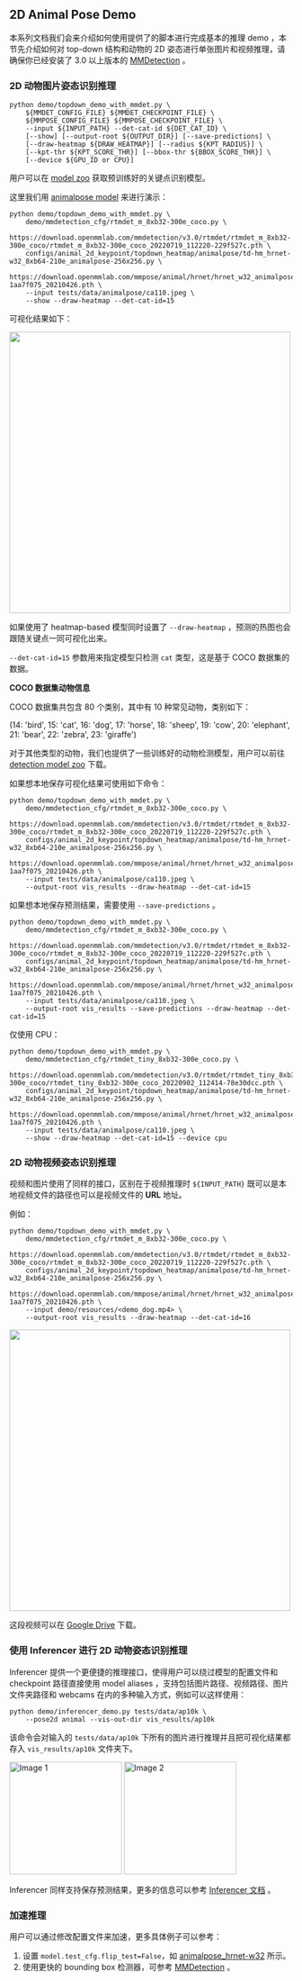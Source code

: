 ## 2D Animal Pose Demo

本系列文档我们会来介绍如何使用提供了的脚本进行完成基本的推理 demo ，本节先介绍如何对 top-down 结构和动物的 2D 姿态进行单张图片和视频推理，请确保你已经安装了 3.0 以上版本的 [MMDetection](https://github.com/open-mmlab/mmdetection) 。

### 2D 动物图片姿态识别推理

```shell
python demo/topdown_demo_with_mmdet.py \
    ${MMDET_CONFIG_FILE} ${MMDET_CHECKPOINT_FILE} \
    ${MMPOSE_CONFIG_FILE} ${MMPOSE_CHECKPOINT_FILE} \
    --input ${INPUT_PATH} --det-cat-id ${DET_CAT_ID} \
    [--show] [--output-root ${OUTPUT_DIR}] [--save-predictions] \
    [--draw-heatmap ${DRAW_HEATMAP}] [--radius ${KPT_RADIUS}] \
    [--kpt-thr ${KPT_SCORE_THR}] [--bbox-thr ${BBOX_SCORE_THR}] \
    [--device ${GPU_ID or CPU}]
```

用户可以在 [model zoo](https://mmpose.readthedocs.io/zh_CN/dev-1.x/model_zoo/animal_2d_keypoint.html) 获取预训练好的关键点识别模型。

这里我们用 [animalpose model](https://download.openmmlab.com/mmpose/animal/hrnet/hrnet_w32_animalpose_256x256-1aa7f075_20210426.pth) 来进行演示：

```shell
python demo/topdown_demo_with_mmdet.py \
    demo/mmdetection_cfg/rtmdet_m_8xb32-300e_coco.py \
    https://download.openmmlab.com/mmdetection/v3.0/rtmdet/rtmdet_m_8xb32-300e_coco/rtmdet_m_8xb32-300e_coco_20220719_112220-229f527c.pth \
    configs/animal_2d_keypoint/topdown_heatmap/animalpose/td-hm_hrnet-w32_8xb64-210e_animalpose-256x256.py \
    https://download.openmmlab.com/mmpose/animal/hrnet/hrnet_w32_animalpose_256x256-1aa7f075_20210426.pth \
    --input tests/data/animalpose/ca110.jpeg \
    --show --draw-heatmap --det-cat-id=15
```

可视化结果如下：

<img src="https://user-images.githubusercontent.com/26127467/187644168-5915551a-0876-4b85-9454-7f92c84ba6fb.jpeg" height="500px" alt><br>

如果使用了 heatmap-based 模型同时设置了 `--draw-heatmap` ，预测的热图也会跟随关键点一同可视化出来。

`--det-cat-id=15` 参数用来指定模型只检测 `cat` 类型，这是基于 COCO 数据集的数据。

**COCO 数据集动物信息**

COCO 数据集共包含 80 个类别，其中有 10 种常见动物，类别如下：

(14: 'bird', 15: 'cat', 16: 'dog', 17: 'horse', 18: 'sheep', 19: 'cow', 20: 'elephant', 21: 'bear', 22: 'zebra', 23: 'giraffe')

对于其他类型的动物，我们也提供了一些训练好的动物检测模型，用户可以前往 [detection model zoo](/demo/docs/zh_cn/mmdet_modelzoo.md) 下载。

如果想本地保存可视化结果可使用如下命令：

```shell
python demo/topdown_demo_with_mmdet.py \
    demo/mmdetection_cfg/rtmdet_m_8xb32-300e_coco.py \
    https://download.openmmlab.com/mmdetection/v3.0/rtmdet/rtmdet_m_8xb32-300e_coco/rtmdet_m_8xb32-300e_coco_20220719_112220-229f527c.pth \
    configs/animal_2d_keypoint/topdown_heatmap/animalpose/td-hm_hrnet-w32_8xb64-210e_animalpose-256x256.py \
    https://download.openmmlab.com/mmpose/animal/hrnet/hrnet_w32_animalpose_256x256-1aa7f075_20210426.pth \
    --input tests/data/animalpose/ca110.jpeg \
    --output-root vis_results --draw-heatmap --det-cat-id=15
```

如果想本地保存预测结果，需要使用 `--save-predictions` 。

```shell
python demo/topdown_demo_with_mmdet.py \
    demo/mmdetection_cfg/rtmdet_m_8xb32-300e_coco.py \
    https://download.openmmlab.com/mmdetection/v3.0/rtmdet/rtmdet_m_8xb32-300e_coco/rtmdet_m_8xb32-300e_coco_20220719_112220-229f527c.pth \
    configs/animal_2d_keypoint/topdown_heatmap/animalpose/td-hm_hrnet-w32_8xb64-210e_animalpose-256x256.py \
    https://download.openmmlab.com/mmpose/animal/hrnet/hrnet_w32_animalpose_256x256-1aa7f075_20210426.pth \
    --input tests/data/animalpose/ca110.jpeg \
    --output-root vis_results --save-predictions --draw-heatmap --det-cat-id=15
```

仅使用 CPU：

```shell
python demo/topdown_demo_with_mmdet.py \
    demo/mmdetection_cfg/rtmdet_tiny_8xb32-300e_coco.py \
    https://download.openmmlab.com/mmdetection/v3.0/rtmdet/rtmdet_tiny_8xb32-300e_coco/rtmdet_tiny_8xb32-300e_coco_20220902_112414-78e30dcc.pth \
    configs/animal_2d_keypoint/topdown_heatmap/animalpose/td-hm_hrnet-w32_8xb64-210e_animalpose-256x256.py \
    https://download.openmmlab.com/mmpose/animal/hrnet/hrnet_w32_animalpose_256x256-1aa7f075_20210426.pth \
    --input tests/data/animalpose/ca110.jpeg \
    --show --draw-heatmap --det-cat-id=15 --device cpu
```

### 2D 动物视频姿态识别推理

视频和图片使用了同样的接口，区别在于视频推理时 `${INPUT_PATH}` 既可以是本地视频文件的路径也可以是视频文件的 **URL** 地址。

例如：

```shell
python demo/topdown_demo_with_mmdet.py \
    demo/mmdetection_cfg/rtmdet_m_8xb32-300e_coco.py \
    https://download.openmmlab.com/mmdetection/v3.0/rtmdet/rtmdet_m_8xb32-300e_coco/rtmdet_m_8xb32-300e_coco_20220719_112220-229f527c.pth \
    configs/animal_2d_keypoint/topdown_heatmap/animalpose/td-hm_hrnet-w32_8xb64-210e_animalpose-256x256.py \
    https://download.openmmlab.com/mmpose/animal/hrnet/hrnet_w32_animalpose_256x256-1aa7f075_20210426.pth \
    --input demo/resources/<demo_dog.mp4> \
    --output-root vis_results --draw-heatmap --det-cat-id=16
```

<img src="https://user-images.githubusercontent.com/26127467/187655602-907db86e-710b-447a-8ec9-5b623d43d160.gif" height="500px" alt><br>

这段视频可以在 [Google Drive](https://drive.google.com/file/d/18d8K3wuUpKiDFHvOx0mh1TEwYwpOc5UO/view?usp=sharing) 下载。

### 使用 Inferencer 进行 2D 动物姿态识别推理

Inferencer 提供一个更便捷的推理接口，使得用户可以绕过模型的配置文件和 checkpoint 路径直接使用 model aliases ，支持包括图片路径、视频路径、图片文件夹路径和 webcams 在内的多种输入方式，例如可以这样使用：

```shell
python demo/inferencer_demo.py tests/data/ap10k \
    --pose2d animal --vis-out-dir vis_results/ap10k
```

该命令会对输入的 `tests/data/ap10k` 下所有的图片进行推理并且把可视化结果都存入 `vis_results/ap10k` 文件夹下。

<img src="https://user-images.githubusercontent.com/26127467/229789306-83ea56fa-12f2-4e27-9031-329d335ec26d.jpg" alt="Image 1" height="200"/> <img src="https://user-images.githubusercontent.com/26127467/229789324-7fef5688-422d-4663-a57c-d1e1d511e83c.jpg" alt="Image 2" height="200"/>

Inferencer 同样支持保存预测结果，更多的信息可以参考 [Inferencer 文档](https://mmpose.readthedocs.io/en/dev-1.x/user_guides/inference.html#inferencer-a-unified-inference-interface) 。

### 加速推理

用户可以通过修改配置文件来加速，更多具体例子可以参考：

1. 设置 `model.test_cfg.flip_test=False`，如 [animalpose_hrnet-w32](../../configs/animal_2d_keypoint/topdown_heatmap/animalpose/td-hm_hrnet-w32_8xb64-210e_animalpose-256x256.py#85) 所示。
2. 使用更快的 bounding box 检测器，可参考 [MMDetection](https://mmdetection.readthedocs.io/zh_CN/3.x/model_zoo.html) 。

